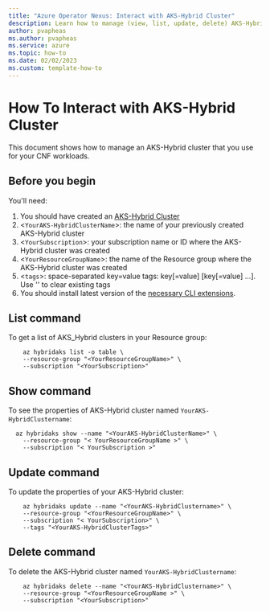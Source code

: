 ```yaml
---
title: "Azure Operator Nexus: Interact with AKS-Hybrid Cluster"
description: Learn how to manage (view, list, update, delete) AKS-Hybrid clusters.
author: pvapheas
ms.author: pvapheas
ms.service: azure 
ms.topic: how-to
ms.date: 02/02/2023
ms.custom: template-how-to
---
```


# How To Interact with AKS-Hybrid Cluster

This document shows how to manage an AKS-Hybrid cluster that you use for your CNF workloads.

## Before you begin

You'll need:

1. You should have created an [AKS-Hybrid Cluster](./quickstarts-tenant-workload-deployment.md#section-k-how-to-create-aks-hybrid-cluster-for-deploying-cnf-workloads)
2. <`YourAKS-HybridClusterName`>: the name of your previously created AKS-Hybrid cluster
3. <`YourSubscription`>: your subscription name or ID where the AKS-Hybrid cluster was created
4. <`YourResourceGroupName`>: the name of the Resource group where the AKS-Hybrid cluster was created
5. <`tags`>: space-separated key=value tags: key[=value] [key[=value] ...]. Use '' to clear existing tags
6. You should install latest version of the
[necessary CLI extensions](./howto-install-cli-extensions.md).

## List command

To get a list of AKS_Hybrid clusters in your Resource group:

```azurecli
    az hybridaks list -o table \
    --resource-group "<YourResourceGroupName>" \
    --subscription "<YourSubscription>"
```

## Show command

To see the properties of AKS-Hybrid cluster named `YourAKS-HybridClustername`:

```azurecli
  az hybridaks show --name "<YourAKS-HybridClusterName>" \
    --resource-group "< YourResourceGroupName >" \
    --subscription "< YourSubscription >"
```

## Update command

To update the properties of your AKS-Hybrid cluster:

```azurecli
    az hybridaks update --name "<YourAKS-HybridClustername>" \
    --resource-group "<YourResourceGroupName>" \
    --subscription "< YourSubscription>" \
    --tags "<YourAKS-HybridClusterTags>"
```

## Delete command

To delete the AKS-Hybrid cluster named `YourAKS-HybridClustername`:

```azurecli
    az hybridaks delete --name "<YourAKS-HybridClustername>" \
    --resource-group "<YourResourceGroupName >" \
    --subscription "<YourSubscription>"
```
